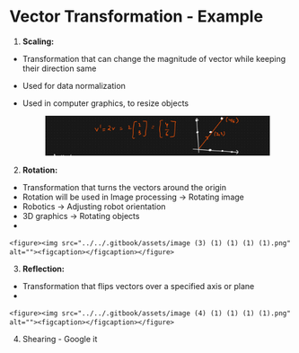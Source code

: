 # Vector Transformation - Example

1. **Scaling:**

* Transformation that can change the magnitude of vector while keeping their direction same
* Used for data normalization
*   Used in computer graphics, to resize objects

    <figure><img src="../../.gitbook/assets/image (2) (1) (1) (1) (1).png" alt=""><figcaption></figcaption></figure>

2. **Rotation:**

* Transformation that turns the vectors around the origin
* Rotation will be used in Image processing -> Rotating image
* Robotics -> Adjusting robot orientation
* 3D graphics -> Rotating objects
*

    <figure><img src="../../.gitbook/assets/image (3) (1) (1) (1) (1).png" alt=""><figcaption></figcaption></figure>

3. **Reflection:**

* Transformation that flips vectors over a specified axis or plane
*

    <figure><img src="../../.gitbook/assets/image (4) (1) (1) (1) (1).png" alt=""><figcaption></figcaption></figure>

4. Shearing - Google it
